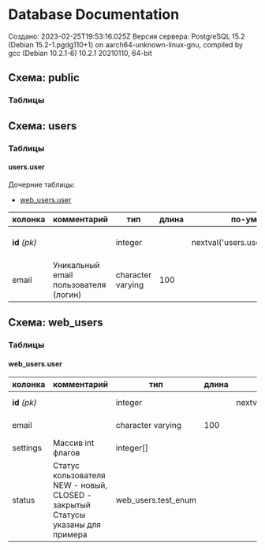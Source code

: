 # Database Documentation

Создано: 2023-02-25T19:53:16.025Z
Версия сервера: PostgreSQL 15.2 (Debian 15.2-1.pgdg110+1) on aarch64-unknown-linux-gnu, compiled by gcc (Debian 10.2.1-6) 10.2.1 20210110, 64-bit
## Схема: public

### Таблицы

## Схема: users

### Таблицы

#### users.user


Дочерние таблицы:


 - [web_users.user](#web_users-user)

| колонка | комментарий | тип | длина | по-умолчанию | ограничения | значения |
| ------- | ----------- | --- | ----- | ------------ | ----------- | -------- |
| **id** _(pk)_ |  | integer |  | nextval('users.user_id_seq'::regclass) | NOT NULL, [user_email_key](#users.user), [user_pkey](#users.user) |  |
| email | Уникальный email пользователя (логин) | character varying | 100 |  | NOT NULL, [user_email_key](#users.user), [user_pkey](#users.user) |  |

## Схема: web_users

### Таблицы

#### web_users.user

| колонка | комментарий | тип | длина | по-умолчанию | ограничения | значения |
| ------- | ----------- | --- | ----- | ------------ | ----------- | -------- |
| **id** _(pk)_ |  | integer |  | nextval('users.user_id_seq'::regclass) | NOT NULL, [user_pkey](#web_users.user) |  |
| email |  | character varying | 100 |  | NOT NULL, [user_pkey](#web_users.user) |  |
| settings | Массив int флагов | integer[] |  |  | NOT NULL, [user_pkey](#web_users.user) |  |
| status | Статус кользователя NEW - новый, CLOSED - закрытый  Статусы указаны для примера | web_users.test_enum |  |  | NOT NULL, [user_pkey](#web_users.user) | NEW, CLOSED |
